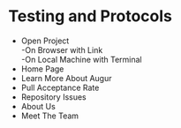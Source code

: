 # Testing and Protocols

- Open Project  
  -On Browser with Link  
  -On Local Machine with Terminal
- Home Page
- Learn More About Augur
- Pull Acceptance Rate
- Repository Issues
- About Us
- Meet The Team
